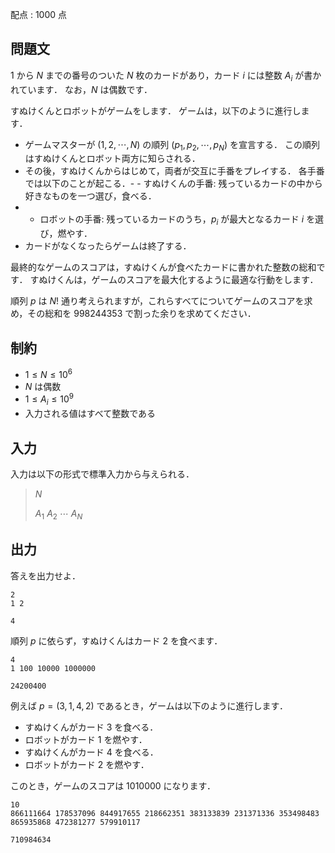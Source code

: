 配点 : $1000$ 点

## 問題文

$1$ から $N$ までの番号のついた $N$ 枚のカードがあり，カード $i$ には整数 $A_i$ が書かれています．
なお，$N$ は偶数です．

すぬけくんとロボットがゲームをします．
ゲームは，以下のように進行します．

- ゲームマスターが $(1,2,\cdots,N)$ の順列 $(p_1,p_2,\cdots,p_N)$ を宣言する．
この順列はすぬけくんとロボット両方に知らされる．
- その後，すぬけくんからはじめて，両者が交互に手番をプレイする．
各手番では以下のことが起こる．-   - すぬけくんの手番: 残っているカードの中から好きなものを一つ選び，食べる．
-   - ロボットの手番: 残っているカードのうち，$p_i$ が最大となるカード $i$ を選び，燃やす．
- カードがなくなったらゲームは終了する．

最終的なゲームのスコアは，すぬけくんが食べたカードに書かれた整数の総和です．
すぬけくんは，ゲームのスコアを最大化するように最適な行動をします．

順列 $p$ は $N!$ 通り考えられますが，これらすべてについてゲームのスコアを求め，その総和を $998244353$ で割った余りを求めてください．

## 制約

- $1 \leq N \leq 10^6$
- $N$ は偶数
- $1 \leq A_i \leq 10^9$
- 入力される値はすべて整数である

## 入力

入力は以下の形式で標準入力から与えられる．

> $N$
> 
> $A_1$ $A_2$ $\cdots$ $A_N$

## 出力

答えを出力せよ．

```input1
2
1 2
```

```output1
4
```

順列 $p$ に依らず，すぬけくんはカード $2$ を食べます．

```input2
4
1 100 10000 1000000
```

```output2
24200400
```

例えば $p=(3,1,4,2)$ であるとき，ゲームは以下のように進行します．

- すぬけくんがカード $3$ を食べる．
- ロボットがカード $1$ を燃やす．
- すぬけくんがカード $4$ を食べる．
- ロボットがカード $2$ を燃やす．

このとき，ゲームのスコアは $1010000$ になります．

```input3
10
866111664 178537096 844917655 218662351 383133839 231371336 353498483 865935868 472381277 579910117
```

```output3
710984634
```